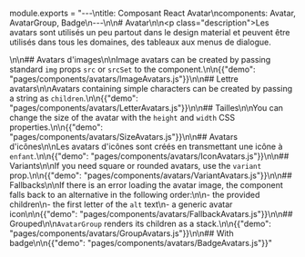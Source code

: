 module.exports = "---\ntitle: Composant React Avatar\ncomponents: Avatar, AvatarGroup, Badge\n---\n\n# Avatar\n\n<p class=\"description\">Les avatars sont utilisés un peu partout dans le design material et peuvent être utilisés dans tous les domaines, des tableaux aux menus de dialogue.</p>\n\n## Avatars d'images\n\nImage avatars can be created by passing standard `img` props `src` or `srcSet` to the component.\n\n{{\"demo\": \"pages/components/avatars/ImageAvatars.js\"}}\n\n## Lettre avatars\n\nAvatars containing simple characters can be created by passing a string as `children`.\n\n{{\"demo\": \"pages/components/avatars/LetterAvatars.js\"}}\n\n## Tailles\n\nYou can change the size of the avatar with the `height` and `width` CSS properties.\n\n{{\"demo\": \"pages/components/avatars/SizeAvatars.js\"}}\n\n## Avatars d'icônes\n\nLes avatars d'icônes sont créés en transmettant une icône à `enfant`.\n\n{{\"demo\": \"pages/components/avatars/IconAvatars.js\"}}\n\n## Variants\n\nIf you need square or rounded avatars, use the `variant` prop.\n\n{{\"demo\": \"pages/components/avatars/VariantAvatars.js\"}}\n\n## Fallbacks\n\nIf there is an error loading the avatar image, the component falls back to an alternative in the following order:\n\n- the provided children\n- the first letter of the `alt` text\n- a generic avatar icon\n\n{{\"demo\": \"pages/components/avatars/FallbackAvatars.js\"}}\n\n## Grouped\n\n`AvatarGroup` renders its children as a stack.\n\n{{\"demo\": \"pages/components/avatars/GroupAvatars.js\"}}\n\n## With badge\n\n{{\"demo\": \"pages/components/avatars/BadgeAvatars.js\"}}"